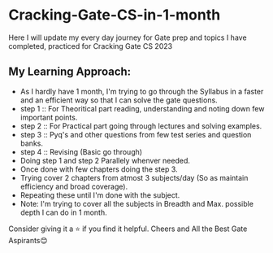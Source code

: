 # Cracking-Gate-CS-in-1-month
Here I will update my every day journey for Gate prep and topics I have completed, practiced for Cracking Gate CS 2023

## My Learning Approach:
- As I hardly have 1 month, I'm trying to go through the Syllabus in a faster and an efficient way so that I can solve the gate questions.
- step 1 :: For Theoritical part reading, understanding and noting down few important points.
- step 2 :: For Practical part going through lectures and solving examples.
- step 3 :: Pyq's and other questions from few test series and question banks.
- step 4 :: Revising (Basic go through)
- Doing step 1 and step 2 Parallely whenver needed.
- Once done with few chapters doing the step 3.
- Trying cover 2 chapters from atmost 3 subjects/day (So as maintain efficiency and broad coverage).
- Repeating these until I'm done with the subject.
- Note: I'm trying to cover all the subjects in Breadth and Max. possible depth I can do in 1 month.


Consider giving it a ⭐ if you find it helpful.
Cheers and All the Best Gate Aspirants😊
